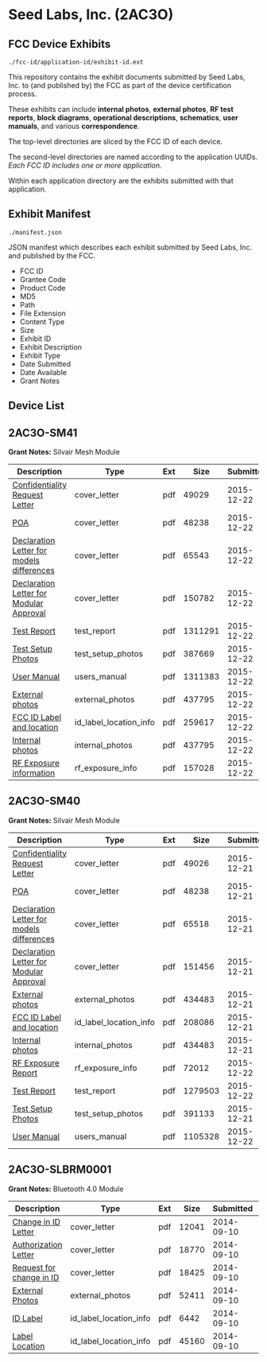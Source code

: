 # Seed Labs, Inc. (2AC3O)
## FCC Device Exhibits

```
./fcc-id/application-id/exhibit-id.ext
```

This repository contains the exhibit documents submitted by Seed Labs, Inc. to (and published by) the FCC as part of the device certification process.

These exhibits can include **internal photos**, **external photos**, **RF test reports**, **block diagrams**, **operational descriptions**, **schematics**, **user manuals**, and various **correspondence**.

The top-level directories are sliced by the FCC ID of each device.

The second-level directories are named according to the application UUIDs. *Each FCC ID includes one or more application.*

Within each application directory are the exhibits submitted with that application. 

## Exhibit Manifest

```
./manifest.json
```

JSON manifest which describes each exhibit submitted by Seed Labs, Inc. and published by the FCC.

- FCC ID
- Grantee Code
- Product Code
- MD5
- Path
- File Extension
- Content Type
- Size
- Exhibit ID
- Exhibit Description
- Exhibit Type
- Date Submitted
- Date Available
- Grant Notes

## Device List
## 2AC3O-SM41
**Grant Notes:** Silvair Mesh Module

| Description | Type | Ext | Size | Submitted | Available |
| ----------- | ---- | --- | ---- | --------- | --------- |
| [Confidentiality Request Letter](2AC3O-SM41/187158a6ae3a33a6ad94fe5f9e8bd652/2852728.pdf) | cover_letter | pdf | 49029 | 2015-12-22 | 2015-12-22 |
| [POA](2AC3O-SM41/187158a6ae3a33a6ad94fe5f9e8bd652/2849796.pdf) | cover_letter | pdf | 48238 | 2015-12-22 | 2015-12-22 |
| [Declaration Letter for models differences](2AC3O-SM41/187158a6ae3a33a6ad94fe5f9e8bd652/2852731.pdf) | cover_letter | pdf | 65543 | 2015-12-22 | 2015-12-22 |
| [Declaration Letter for Modular Approval](2AC3O-SM41/187158a6ae3a33a6ad94fe5f9e8bd652/2852733.pdf) | cover_letter | pdf | 150782 | 2015-12-22 | 2015-12-22 |
| [Test Report](2AC3O-SM41/187158a6ae3a33a6ad94fe5f9e8bd652/2852854.pdf) | test_report | pdf | 1311291 | 2015-12-22 | 2015-12-22 |
| [Test Setup Photos](2AC3O-SM41/187158a6ae3a33a6ad94fe5f9e8bd652/2852855.pdf) | test_setup_photos | pdf | 387669 | 2015-12-22 | 2015-12-22 |
| [User Manual](2AC3O-SM41/187158a6ae3a33a6ad94fe5f9e8bd652/2852857.pdf) | users_manual | pdf | 1311383 | 2015-12-22 | 2015-12-22 |
| [External photos](2AC3O-SM41/187158a6ae3a33a6ad94fe5f9e8bd652/2852734.pdf) | external_photos | pdf | 437795 | 2015-12-22 | 2015-12-22 |
| [FCC ID Label and location](2AC3O-SM41/187158a6ae3a33a6ad94fe5f9e8bd652/2852738.pdf) | id_label_location_info | pdf | 259617 | 2015-12-22 | 2015-12-22 |
| [Internal photos](2AC3O-SM41/187158a6ae3a33a6ad94fe5f9e8bd652/2852734.pdf) | internal_photos | pdf | 437795 | 2015-12-22 | 2015-12-22 |
| [RF Exposure information](2AC3O-SM41/187158a6ae3a33a6ad94fe5f9e8bd652/2852856.pdf) | rf_exposure_info | pdf | 157028 | 2015-12-22 | 2015-12-22 |
## 2AC3O-SM40
**Grant Notes:** Silvair Mesh Module

| Description | Type | Ext | Size | Submitted | Available |
| ----------- | ---- | --- | ---- | --------- | --------- |
| [Confidentiality Request Letter](2AC3O-SM40/bc3a9a59ae6dcab746bf4bad8c98dd4c/2849788.pdf) | cover_letter | pdf | 49026 | 2015-12-21 | 2015-12-22 |
| [POA](2AC3O-SM40/bc3a9a59ae6dcab746bf4bad8c98dd4c/2849796.pdf) | cover_letter | pdf | 48238 | 2015-12-21 | 2015-12-22 |
| [Declaration Letter for models differences](2AC3O-SM40/bc3a9a59ae6dcab746bf4bad8c98dd4c/2849798.pdf) | cover_letter | pdf | 65518 | 2015-12-21 | 2015-12-22 |
| [Declaration Letter for Modular Approval](2AC3O-SM40/bc3a9a59ae6dcab746bf4bad8c98dd4c/2849801.pdf) | cover_letter | pdf | 151456 | 2015-12-21 | 2015-12-22 |
| [External photos](2AC3O-SM40/bc3a9a59ae6dcab746bf4bad8c98dd4c/2849822.pdf) | external_photos | pdf | 434483 | 2015-12-21 | 2015-12-22 |
| [FCC ID Label and location](2AC3O-SM40/bc3a9a59ae6dcab746bf4bad8c98dd4c/2849860.pdf) | id_label_location_info | pdf | 208086 | 2015-12-21 | 2015-12-22 |
| [Internal photos](2AC3O-SM40/bc3a9a59ae6dcab746bf4bad8c98dd4c/2849822.pdf) | internal_photos | pdf | 434483 | 2015-12-21 | 2015-12-22 |
| [RF Exposure Report](2AC3O-SM40/bc3a9a59ae6dcab746bf4bad8c98dd4c/2849956.pdf) | rf_exposure_info | pdf | 72012 | 2015-12-22 | 2015-12-22 |
| [Test Report](2AC3O-SM40/bc3a9a59ae6dcab746bf4bad8c98dd4c/2849941.pdf) | test_report | pdf | 1279503 | 2015-12-22 | 2015-12-22 |
| [Test Setup Photos](2AC3O-SM40/bc3a9a59ae6dcab746bf4bad8c98dd4c/2849867.pdf) | test_setup_photos | pdf | 391133 | 2015-12-21 | 2015-12-22 |
| [User Manual](2AC3O-SM40/bc3a9a59ae6dcab746bf4bad8c98dd4c/2849961.pdf) | users_manual | pdf | 1105328 | 2015-12-22 | 2015-12-22 |
## 2AC3O-SLBRM0001
**Grant Notes:** Bluetooth 4.0 Module

| Description | Type | Ext | Size | Submitted | Available |
| ----------- | ---- | --- | ---- | --------- | --------- |
| [Change in ID Letter](2AC3O-SLBRM0001/e19128a2de8d2f742d7f109c843a1ce9/2383488.pdf) | cover_letter | pdf | 12041 | 2014-09-10 | 2014-09-10 |
| [Authorization Letter](2AC3O-SLBRM0001/e19128a2de8d2f742d7f109c843a1ce9/2383491.pdf) | cover_letter | pdf | 18770 | 2014-09-10 | 2014-09-10 |
| [Request for change in ID](2AC3O-SLBRM0001/e19128a2de8d2f742d7f109c843a1ce9/2383489.pdf) | cover_letter | pdf | 18425 | 2014-09-10 | 2014-09-10 |
| [External Photos](2AC3O-SLBRM0001/e19128a2de8d2f742d7f109c843a1ce9/2383492.pdf) | external_photos | pdf | 52411 | 2014-09-10 | 2014-09-10 |
| [ID Label](2AC3O-SLBRM0001/e19128a2de8d2f742d7f109c843a1ce9/2383490.pdf) | id_label_location_info | pdf | 6442 | 2014-09-10 | 2014-09-10 |
| [Label Location](2AC3O-SLBRM0001/e19128a2de8d2f742d7f109c843a1ce9/2383493.pdf) | id_label_location_info | pdf | 45160 | 2014-09-10 | 2014-09-10 |
